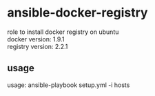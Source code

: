 ansible-docker-registry
===============================
role to install docker registry on ubuntu </br>
docker version: 1.9.1 </br>
registry version: 2.2.1 </br>

usage
-----
usage: ansible-playbook setup.yml -i hosts </br>
